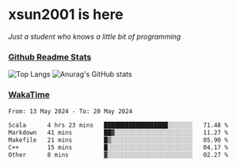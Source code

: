 # xsun2001 is here

*Just a student who knows a little bit of programming*

### [Github Readme Stats](https://github.com/anuraghazra/github-readme-stats)

![Top Langs](https://github-readme-stats.vercel.app/api/top-langs/?username=xsun2001&layout=compact&theme=radical) ![Anurag's GitHub stats](https://github-readme-stats.vercel.app/api?username=xsun2001&show_icons=true&theme=radical)

### [WakaTime](https://wakatime.com)

<!--START_SECTION:waka-->

```txt
From: 13 May 2024 - To: 20 May 2024

Scala      4 hrs 23 mins   ██████████████████░░░░░░░   71.48 %
Markdown   41 mins         ██▓░░░░░░░░░░░░░░░░░░░░░░   11.27 %
Makefile   21 mins         █▒░░░░░░░░░░░░░░░░░░░░░░░   05.90 %
C++        15 mins         █░░░░░░░░░░░░░░░░░░░░░░░░   04.17 %
Other      8 mins          ▓░░░░░░░░░░░░░░░░░░░░░░░░   02.27 %
```

<!--END_SECTION:waka-->
